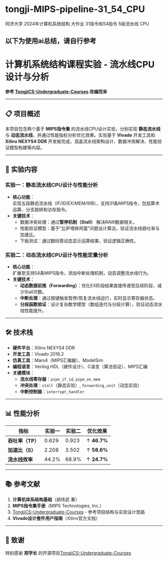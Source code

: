 # tongji-MIPS-pipeline-31_54_CPU
同济大学 2024年计算机系统结构  大作业 31指令和54指令 5级流水线 CPU
## 以下为使用ai总结，请自行参考

# 计算机系统结构课程实验 - 流水线CPU设计与分析

**参考 [TongjiCS-Undergraduate-Courses](https://github.com/ZhengBryan/TongjiCS-Undergraduate-Courses.git) 改编而来**

---

## 📋 项目概述

本项目包含两个基于 **MIPS指令集** 的流水线CPU设计实验，分别实现 **静态流水线** 与 **动态流水线**，并通过性能指标分析优化效果。实验基于 **Vivado** 开发工具和 **Xilinx NEXYS4 DDR** 开发板完成，涵盖流水线架构设计、数据冲突解决、性能验证模型构建等内容。

---

## 🧩 实验内容

### 实验一：静态流水线CPU设计与性能分析
- **核心功能**：  
  实现五段静态流水线（IF/ID/EX/MEM/WB），支持31条MIPS指令，包括算术运算、分支跳转和访存指令。
- **关键技术**：  
  - 数据冲突处理：通过**暂停机制（Stall）** 解决RAW数据相关。  
  - 性能验证模型：基于“比萨塔摔鸡蛋”问题设计算法，验证流水线吞吐率与加速比。  
  - 下板测试：通过数码管动态显示运算结果，验证逻辑正确性。

### 实验二：动态流水线CPU设计与性能定量分析
- **核心功能**：  
  扩展至支持54条MIPS指令，添加中断处理机制，动态调整流水线行为。  
- **关键技术**：  
  - **动态数据前推（Forwarding）**：优化EX阶段结果直接传递至后续阶段，减少Stall次数。  
  - **中断处理**：通过按键触发暂停/恢复流水线运行，实时显示寄存器状态。  
  - **分段函数验证**：设计复杂数学模型（数组迭代与分段计算），验证动态流水线性能提升。

---

## 🛠️ 技术栈
- **硬件平台**：Xilinx NEXYS4 DDR  
- **开发工具**：Vivado 2016.2  
- **仿真工具**：Mars4（MIPS汇编器）、ModelSim  
- **编程语言**：Verilog HDL（硬件设计）、C语言（算法验证）、MIPS汇编  
- **关键模块**：  
  - **流水线寄存器**：`pipe_if_id`, `pipe_ex_mem`  
  - **冲突处理**：`stall`（静态实验）, `forwarding_unit`（动态实验）  
  - **中断控制器**：`interrupt_handler`  

---



## 📊 性能分析
| **指标**         | 实验一         | 实验二         | 优化效果        |
|-----------------|----------------|----------------|----------------|
| **吞吐率（TP）** | 0.629          | 0.923          | ↑ **46.7%**    |
| **加速比（S）**  | 2.208          | 3.502          | ↑ **58.6%**    |
| **流水线效率**   | 44.2%          | 68.9%          | ↑ **24.7%**    |

---

## 📚 参考文献
1. **计算机体系结构基础**（胡伟武 著）  
2. **MIPS指令集手册**（MIPS Technologies, Inc.）  
3. [TongjiCS-Undergraduate-Courses](https://github.com/ZhengBryan/TongjiCS-Undergraduate-Courses.git) - 参考项目结构与实验设计思路  
4. **Vivado设计套件用户指南**（Xilinx官方文档）  

---

## 🌟 致谢
特别感谢 **郑学长** 的开源项目[TongjiCS-Undergraduate-Courses](https://github.com/ZhengBryan/TongjiCS-Undergraduate-Courses.git) 
